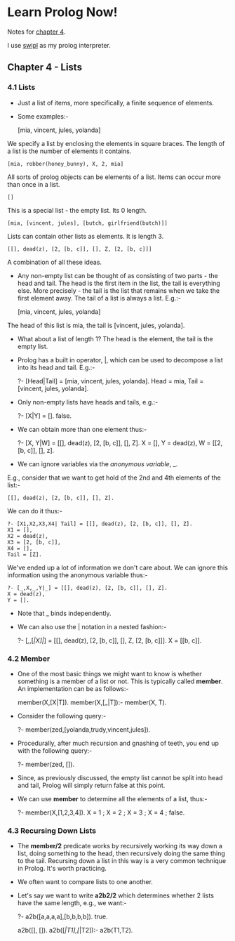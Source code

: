<link href="http://kevinburke.bitbucket.org/markdowncss/markdown.css" rel="stylesheet"></link>

Learn Prolog Now!
=================

Notes for [chapter 4](http://www.learnprolognow.org/lpnpage.php?pagetype=html&pageid=lpn-htmlch4).

I use [swipl](http://www.swi-prolog.org/) as my prolog interpreter.

Chapter 4 - Lists
-----------------

### 4.1 Lists ###

* Just a list of items, more specifically, a finite sequence of elements.

* Some examples:-

    [mia, vincent, jules, yolanda]

We specify a list by enclosing the elements in square braces. The length of a list is the
number of elements it contains.

    [mia, robber(honey_bunny), X, 2, mia]

All sorts of prolog objects can be elements of a list. Items can occur more than once in a list.

    []

This is a special list - the empty list. Its 0 length.

    [mia, [vincent, jules], [butch, girlfriend(butch)]]

Lists can contain other lists as elements. It is length 3.

    [[], dead(z), [2, [b, c]], [], Z, [2, [b, c]]]

A combination of all these ideas.

* Any non-empty list can be thought of as consisting of two parts - the head and tail. The head
  is the first item in the list, the tail is everything else. More precisely - the tail is the
  list that remains when we take the first element away. The tail of a list is always a
  list. E.g.:-

    [mia, vincent, jules, yolanda]

The head of this list is mia, the tail is [vincent, jules, yolanda].

* What about a list of length 1? The head is the element, the tail is the empty list.

* Prolog has a built in operator, |, which can be used to decompose a list into its head and
  tail. E.g.:-

    ?- [Head|Tail] = [mia, vincent, jules, yolanda].
    Head = mia,
    Tail = [vincent, jules, yolanda].

* Only non-empty lists have heads and tails, e.g.:-

    ?- [X|Y] = [].
    false.

* We can obtain more than one element thus:-

    ?- [X, Y|W] = [[], dead(z), [2, [b, c]], [], Z].
    X = [],
    Y = dead(z),
    W = [[2, [b, c]], [], z].

* We can ignore variables via the *anonymous variable*, _.

E.g., consider that we want to get hold of the 2nd and 4th elements of the list:-

    [[], dead(z), [2, [b, c]], [], Z].

We can do it thus:-

    ?- [X1,X2,X3,X4| Tail] = [[], dead(z), [2, [b, c]], [], Z].
    X1 = [],
    X2 = dead(z),
    X3 = [2, [b, c]],
    X4 = [],
    Tail = [Z].

We've ended up a lot of information we don't care about. We can ignore this information using
the anonymous variable thus:-

    ?- [_,X,_,Y|_] = [[], dead(z), [2, [b, c]], [], Z].
    X = dead(z),
    Y = [].

* Note that _ binds independently.

* We can also use the | notation in a nested fashion:-

    ?- [_,_,[_|X]|_] = [[], dead(z), [2, [b, c]], [], Z, [2, [b, c]]].
    X = [[b, c]].

### 4.2 Member ###

* One of the most basic things we might want to know is whether something is a member of a list
  or not. This is typically called __member__. An implementation can be as follows:-

    member(X,[X|T]).
    member(X,[_|T]):- member(X, T).

* Consider the following query:-

    ?- member(zed,[yolanda,trudy,vincent,jules]).

* Procedurally, after much recursion and gnashing of teeth, you end up with the following
  query:-

    ?- member(zed, []).

* Since, as previously discussed, the empty list cannot be split into head and tail, Prolog
  will simply return false at this point.

* We can use __member__ to determine all the elements of a list, thus:-

    ?- member(X,[1,2,3,4]).
    X = 1 ;
    X = 2 ;
    X = 3 ;
    X = 4 ;
    false.

### 4.3 Recursing Down Lists ###

* The __member/2__ predicate works by recursively working its way down a list, doing something
  to the head, then recursively doing the same thing to the tail. Recursing down a list in this
  way is a very common technique in Prolog. It's worth practicing.

* We often want to compare lists to one another.

* Let's say we want to write __a2b2/2__ which determines whether 2 lists have the same length,
  e.g., we want:-

    ?- a2b([a,a,a,a],[b,b,b,b]).
    true.

    a2b([], []).
    a2b([_|T1],[_|T2]):-
        a2b(T1,T2).


